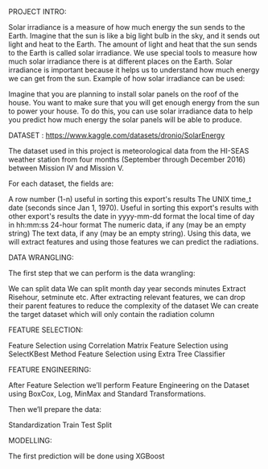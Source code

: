 PROJECT INTRO:

Solar irradiance is a measure of how much energy the sun sends to the Earth. Imagine that the sun is like a big light bulb in the sky, and it sends out light and heat to the Earth. 
The amount of light and heat that the sun sends to the Earth is called solar irradiance. We use special tools to measure how much solar irradiance there is at different places on the Earth. 
Solar irradiance is important because it helps us to understand how much energy we can get from the sun. Example of how solar irradiance can be used:

Imagine that you are planning to install solar panels on the roof of the house.  You want to make sure that you will get enough energy from the sun to power your house.
To do this, you can use solar irradiance data to help you predict how much energy the solar panels will be able to produce.

DATASET :  https://www.kaggle.com/datasets/dronio/SolarEnergy

The dataset used in this project is meteorological data from the HI-SEAS weather station from four months (September through December 2016) between Mission IV and Mission V.

For each dataset, the fields are:

A row number (1-n) useful in sorting this export's results The UNIX time_t date (seconds since Jan 1, 1970). 
Useful in sorting this export's results with other export's results the date in yyyy-mm-dd format the local time of day in hh:mm:ss 24-hour format The numeric data, if any (may be an empty string) The text data, if any (may be an empty string). 
Using this data, we will extract features and using those features we can predict the radiations.

DATA WRANGLING:

The first step that we can perform is the data wrangling:

We can split data
We can split month day year seconds minutes 
Extract Risehour, setminute etc.
After extracting relevant features, we can drop their parent features to reduce the complexity of the dataset
We can create the target dataset which will only contain the radiation column


FEATURE SELECTION:

Feature Selection using Correlation Matrix
Feature Selection using SelectKBest Method
Feature Selection using Extra Tree Classifier


FEATURE ENGINEERING:

After Feature Selection we’ll perform Feature Engineering on the Dataset using BoxCox, Log, MinMax and Standard Transformations.

Then we’ll prepare the data:

Standardization
Train Test Split


MODELLING:

The first prediction will be done using XGBoost


